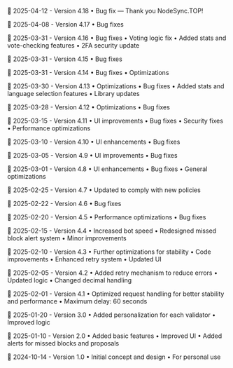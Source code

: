 📅 2025-04-12 - Version 4.18
• Bug fix — Thank you NodeSync.TOP!

📅 2025-04-08 - Version 4.17
• Bug fixes

📅 2025-03-31 - Version 4.16
• Bug fixes
• Voting logic fix
• Added stats and vote-checking features
• 2FA security update

📅 2025-03-31 - Version 4.15
• Bug fixes

📅 2025-03-31 - Version 4.14
• Bug fixes
• Optimizations

📅 2025-03-30 - Version 4.13
• Optimizations
• Bug fixes
• Added stats and language selection features
• Library updates

📅 2025-03-28 - Version 4.12
• Optimizations
• Bug fixes

📅 2025-03-15 - Version 4.11
• UI improvements
• Bug fixes
• Security fixes
• Performance optimizations

📅 2025-03-10 - Version 4.10
• UI enhancements
• Bug fixes

📅 2025-03-05 - Version 4.9
• UI improvements
• Bug fixes

📅 2025-03-01 - Version 4.8
• UI enhancements
• Bug fixes
• General optimizations

📅 2025-02-25 - Version 4.7
• Updated to comply with new policies

📅 2025-02-22 - Version 4.6
• Bug fixes

📅 2025-02-20 - Version 4.5
• Performance optimizations
• Bug fixes

📅 2025-02-15 - Version 4.4
• Increased bot speed
• Redesigned missed block alert system
• Minor improvements

📅 2025-02-10 - Version 4.3
• Further optimizations for stability
• Code improvements
• Enhanced retry system
• Updated UI

📅 2025-02-05 - Version 4.2
• Added retry mechanism to reduce errors
• Updated logic
• Changed decimal handling

📅 2025-02-01 - Version 4.1
• Optimized request handling for better stability and performance
• Maximum delay: 60 seconds

📅 2025-01-20 - Version 3.0
• Added personalization for each validator
• Improved logic

📅 2025-01-10 - Version 2.0
• Added basic features
• Improved UI
• Added alerts for missed blocks and proposals

📅 2024-10-14 - Version 1.0
• Initial concept and design
• For personal use
